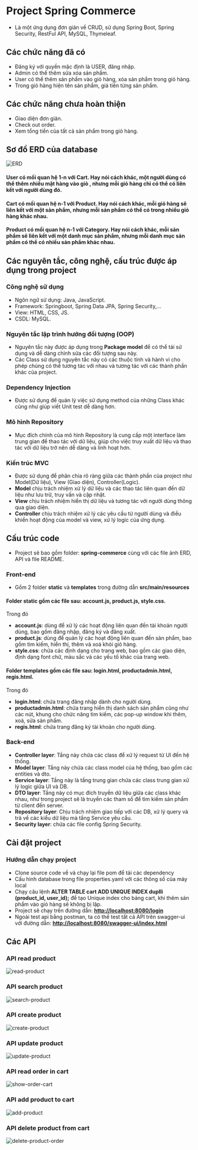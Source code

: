 # Project Spring Commerce
* Là một ứng dụng đơn giản về CRUD, sử dụng Spring Boot, Spring Security, RestFul API, MySQL, Thymeleaf.
## Các chức năng đã có
* Đăng ký với quyền mặc định là USER, đăng nhập.
* Admin có thể thêm sửa xóa sản phẩm.
* User có thể thêm sản phẩm vào giỏ hàng, xóa sản phẩm trong giỏ hàng.
* Trong giỏ hàng hiện tên sản phẩm, giá tiền từng sản phẩm.
## Các chức năng chưa hoàn thiện
* Giao diện đơn giản.
* Check out order.
* Xem tổng tiền của tất cả sản phẩm trong giỏ hàng.
## Sơ đồ ERD của database
![ERD](https://github.com/hellfive123/Midterm_51900783_LamChiCuong/blob/master/erdiagram.png?raw=true)
#### **User** có mối quan hệ 1-n với **Cart**. Hay nói cách khác, một người dùng có thể thêm nhiều mặt hàng vào giỏ , nhưng mỗi giỏ hàng chỉ có thể có liên kết với người dùng đó.
#### **Cart** có mối quan hệ n-1 với **Product**. Hay nói cách khác, mỗi giỏ hàng sẽ liên kết với một sản phẩm, nhưng mỗi sản phẩm có thể có trong nhiều giỏ hàng khác nhau.
#### **Product** có mối quan hệ n-1 với **Category**. Hay nói cách khác, mỗi sản phẩm sẽ liên kết với một danh mục sản phẩm, nhưng mỗi danh mục sản phẩm có thể có nhiều sản phẩm khác nhau.
## Các nguyên tắc, công nghệ, cấu trúc được áp dụng trong project
### Công nghệ sử dụng 
* Ngôn ngữ sử dụng: Java, JavaScript.
* Framework: Springboot, Spring Data JPA, Spring Security,...
* View: HTML, CSS, JS.
* CSDL: MySQL.
### Nguyên tắc lập trình hướng đối tượng (OOP)
* Nguyên tắc này được áp dụng trong **Package model** để có thể tái sử dụng và dễ dàng chỉnh sửa các đối tượng sau này.
* Các Class sử dụng nguyên tắc này có các thuộc tính và hành vi cho phép chúng có thể tương tác với nhau và tương tác với các thành phần khác của project.
### Dependency Injection
* Được sử dụng để quản lý việc sử dụng method của những Class khác cũng như giúp viết Unit test dễ dàng hơn.
### Mô hình Repository
* Mục đích chính của mô hình Repository là cung cấp một interface làm trung gian để thao tác với dữ liệu, giúp cho việc truy xuất dữ liệu và thao tác với dữ liệu trở nên dễ dàng và linh hoạt hơn.
### Kiến trúc MVC
* Được sử dụng để phân chia rõ ràng giữa các thành phần của project như Model(Dữ liệu), View (Giao diện), Controller(Logic).
* **Model** chịu trách nhiệm xử lý dữ liệu và các thao tác liên quan đến dữ liệu như lưu trữ, truy vấn và cập nhật.
* **View** chịu trách nhiệm hiển thị dữ liệu và tương tác với người dùng thông qua giao diện.
* **Controller** chịu trách nhiệm xử lý các yêu cầu từ người dùng và điều khiển hoạt động của model và view, xử lý logic của ứng dụng.
## Cấu trúc code
* Project sẽ bao gồm folder:  **spring-commerce** cùng với các file ảnh ERD, API và file README.
### Front-end
* Gồm 2 folder **static** và **templates** trong đường dẫn **src/main/resources**
#### Folder **static** gồm các file sau: **account.js**, **product.js**, **style.css**. <br />

Trong đó
* **account.js**: dùng để xử lý các hoạt động liên quan đến tài khoản người dùng, bao gồm đăng nhập, đăng ký và đăng xuất.
* **product.js**: dùng để quản lý các hoạt động liên quan đến sản phẩm, bao gồm tìm kiếm, hiển thị, thêm và xoá khỏi giỏ hàng.
* **style.css**: chứa các định dạng cho trang web, bao gồm các giao diện, định dạng font chữ, màu sắc và các yếu tố khác của trang web.

#### Folder **templates** gồm các file sau: **login.html**, **productadmin.html**, **regis.html**. <br />
Trong đó
* **login.html**: chứa trang đăng nhập dành cho người dùng.
* **productadmin.html**: chứa trang hiển thị danh sách sản phẩm cũng như các nút, khung cho chức năng tìm kiếm, các pop-up window khi thêm, xoá, sửa sản phẩm.
* **regis.html**: chứa trang đăng ký tài khoản cho người dùng.
### Back-end
* **Controller layer**: Tầng này chứa các class để xử lý request từ UI đến hệ thống.
* **Model layer**: Tầng này chứa các class model của hệ thống, bao gồm các entities và dto.
* **Service layer**: Tầng này là tầng trung gian chứa các class trung gian xử lý logic giữa UI và DB.
* **DTO layer**: Tầng này có mục đích truyền dữ liệu giữa các class khác nhau, như trong project sẽ là truyền các tham số để tìm kiếm sản phẩm từ client đến server.
* **Repository layer**: Chịu trách nhiệm giao tiếp với các DB, xử lý query và trả về các kiểu dữ liệu mà tầng Service yêu cầu.
* **Security layer**: chứa các file config Spring Security.
## Cài đặt project
### Hướng dẫn chạy project
* Clone source code về và chạy lại file pom để tải các dependency
* Cấu hình database trong file properties.yaml với các thông số của máy local
* Chạy câu lệnh **ALTER TABLE cart ADD UNIQUE INDEX duplli (product_id, user_id);** để tạo Unique index cho bảng cart, khi thêm sản phẩm vào giỏ hàng sẽ không bị lặp.
* Project sẽ chạy trên đường dẫn: **[http://localhost:8080/login](http://localhost:8080/login)**
* Ngoài test api bằng postman, ta có thể test tất cả API trên swagger-ui với đường dẫn: **[http://localhost:8080/swagger-ui/index.html](http://localhost:8080/swagger-ui/index.html)**
## Các API
### API read product
![read-product](https://github.com/hellfive123/Midterm_51900783_LamChiCuong/blob/master/read-product.png?raw=true)
### API search product
![search-product](https://github.com/hellfive123/Midterm_51900783_LamChiCuong/blob/master/search-product.png?raw=true)
### API create product
![create-product](https://github.com/hellfive123/Midterm_51900783_LamChiCuong/blob/master/create-product.png?raw=true)
### API update product
![update-product](https://github.com/hellfive123/Midterm_51900783_LamChiCuong/blob/master/update-product.png?raw=true)
### API read order in cart
![show-order-cart](https://github.com/hellfive123/Midterm_51900783_LamChiCuong/blob/master/show-order-cart.png?raw=true)
### API add product to cart
![add-product](https://github.com/hellfive123/Midterm_51900783_LamChiCuong/blob/master/add-product-to-cart.png?raw=true)
### API delete product from cart
![delete-product-order](https://github.com/hellfive123/Midterm_51900783_LamChiCuong/blob/master/delete-product.png?raw=true)
